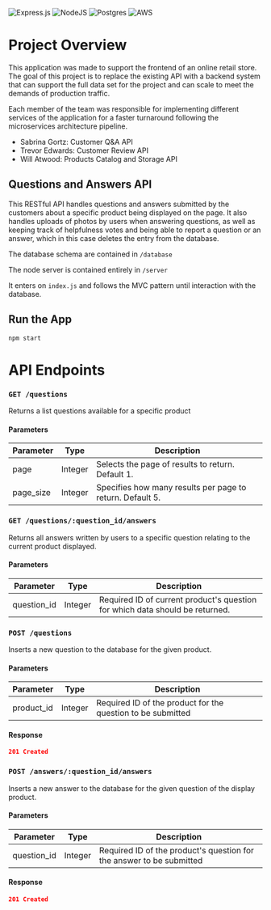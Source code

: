 ![Express.js](https://img.shields.io/badge/express.js-%23404d59.svg?style=for-the-badge&logo=express&logoColor=%2361DAFB) ![NodeJS](https://img.shields.io/badge/node.js-6DA55F?style=for-the-badge&logo=node.js&logoColor=white) ![Postgres](https://img.shields.io/badge/postgres-%23316192.svg?style=for-the-badge&logo=postgresql&logoColor=white) ![AWS](https://img.shields.io/badge/AWS-%23FF9900.svg?style=for-the-badge&logo=amazon-aws&logoColor=white)

# Project Overview

This application was made to support the frontend of an online retail store. The goal of this project is to replace the existing API with a backend system that can support the full data set for the project and can scale to meet the demands of production traffic.

Each member of the team was responsible for implementing different services of the application for a faster turnaround following the microservices architecture pipeline.

- Sabrina Gortz: Customer Q&A API
- Trevor Edwards: Customer Review API
- Will Atwood: Products Catalog and Storage API

## Questions and Answers API

This RESTful API handles questions and answers submitted by the customers about a specific product being displayed on the page. It also handles uploads of photos by users when answering questions, as well as keeping track of helpfulness votes and being able to report a question or an answer, which in this case deletes the entry from the database. 

The database schema are contained in `/database`

The node server is contained entirely in `/server`

It enters on `index.js` and follows the MVC pattern until interaction with the database.
<!-- 
`npm test` runs the tests inside of the `/test` folder with jest -->

<!-- ## Install

Ensure the database is prepared - [ETL](https://github.com/yoshi-sdc/atelier-products/blob/f11541e809aee0693ea8338361b2b97e467098d0/etl/README.md)

```
npm install
```

copy `example.env` to `.env` and configure the variables within. -->

## Run the App

```
npm start
```

<!-- ## Run the Tests

```
npm test
``` -->

# API Endpoints

<!-- All Queries take parameters as Query strings unless it is in the endpoint\
All responses should return status code `200 OK` -->

### `GET /questions`
Returns a list questions available for a specific product

#### Parameters
| Parameter | Type    | Description                                               |
|-----------|---------|-----------------------------------------------------------|
| page      | Integer | Selects the page of results to return. Default 1.         |
| page_size | Integer | Specifies how many results per page to return. Default 5. |

<!-- #### Response
```json
[
    {
        "id": 1,
        "name": "Camo Onesie",
        "slogan": "Blend in to your crowd",
        "description": "The So Fatigues will wake you up and fit you in. This high energy camo will have you blending in to even the wildest surroundings.",
        "category": "Jackets",
        "default_price": 140
    },
    {
        "id": 2,
        "name": "Bright Future Sunglasses",
        "slogan": "You've got to wear shades",
        "description": "Where you're going you might not need roads, but you definitely need some shades. Give those baby blues a rest and let the future shine bright on these timeless lenses.",
        "category": "Accessories",
        "default_price": 69
    },
    {
        "id": 3,
        "name": "Morning Joggers",
        "slogan": "Make yourself a morning person",
        "description": "Whether you're a morning person or not.  Whether you're gym bound or not.  Everyone looks good in joggers.",
        "category": "Pants",
        "default_price": 40
    }
]
``` -->

### `GET /questions/:question_id/answers`
Returns all answers written by users to a specific question relating to the current product displayed.

#### Parameters
| Parameter   | Type    | Description                                       |
|-------------|---------|---------------------------------------------------|
| question_id | Integer | Required ID of current product's question for which data should be returned. |

<!-- #### Response
```json
{
    "id": 1,
    "name": "Camo Onesie",
    "slogan": "Blend in to your crowd",
    "description": "The So Fatigues will wake you up and fit you in. This high energy camo will have you blending in to even the wildest surroundings.",
    "category": "Jackets",
    "default_price": 140,
    "features": [
        {
            "feature": "Buttons",
            "value": "Brass"
        },
        {
            "feature": "Fabric",
            "value": "Canvas"
        }
    ]
}
``` -->

### `POST /questions`
Inserts a new question to the database for the given product.

#### Parameters
| Parameter  | Type    | Description                                       |
|------------|---------|---------------------------------------------------|
| product_id | Integer | Required ID of the product for the question to be submitted |

#### Response
```json 
201 Created
```

### `POST /answers/:question_id/answers`
Inserts a new answer to the database for the given question of the display product.

#### Parameters
| Parameter   | Type    | Description                                       |
|-------------|---------|---------------------------------------------------|
| question_id | Integer | Required ID of the product's question for the answer to be submitted |

#### Response
```json 
201 Created
```
